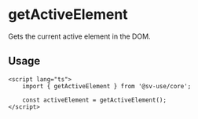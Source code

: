 # getActiveElement

Gets the current active element in the DOM.

## Usage

```svelte
<script lang="ts">
	import { getActiveElement } from '@sv-use/core';

	const activeElement = getActiveElement();
</script>
```
